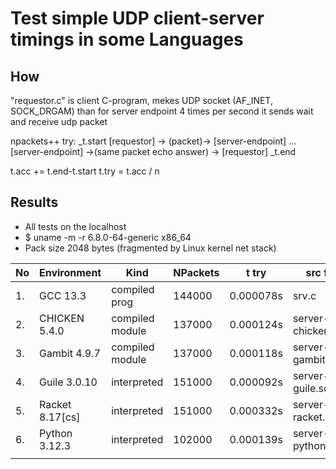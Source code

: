 # Test simple UDP client-server timings in some Languages

## How

"requestor.c" is client C-program, mekes UDP socket (AF\_INET, SOCK\_DRGAM) 
than for server endpoint 4 times per second it sends wait and receive udp packet

npackets++ try:
_t.start
[requestor] -> (packet)-> [server-endpoint]
...
[server-endpoint] ->(same packet echo answer) -> [requestor]
_t.end

t.acc += t.end-t.start
t.try = t.acc / n


## Results

* All tests on the localhost
* $ uname -m -r
    6.8.0-64-generic x86_64
* Pack size 2048 bytes
   (fragmented by Linux kernel net stack)

| No | Environment     | Kind            | NPackets | t try     | src file           |
|----|-----------------|-----------------|----------|-----------|--------------------|
| 1. | GCC 13.3        | compiled prog   | 144000   | 0.000078s | srv.c              |
| 2. | CHICKEN 5.4.0   | compiled module | 137000   | 0.000124s | server-chicken.scm |
| 3. | Gambit 4.9.7    | compiled module | 137000   | 0.000118s | server-gambit.scm  |
| 4. | Guile 3.0.10    | interpreted     | 151000   | 0.000092s | server-guile.scm   |
| 5. | Racket 8.17[cs] | interpreted     | 151000   | 0.000332s | server-racket.scm  |
| 6. | Python 3.12.3   | interpreted     | 102000   | 0.000139s | server-python.py   |
|    |                 |                 |          |           |                    |
